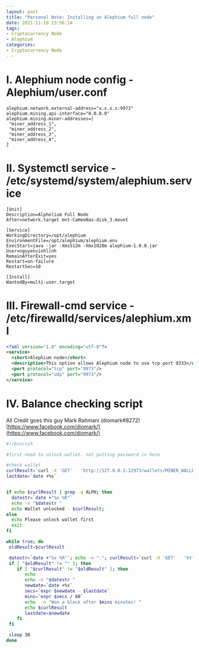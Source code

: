```yaml
---
layout: post
title: "Personal Note: Installing an Alephium full node"
date: 2021-11-10 23:56:14
tags:
- Cryptocurrency Node
- Alephium
categories:
- Cryptocurrency Node
---
```

# I. Alephium node config - Alephium/user.conf
```config
alephium.network.external-address="x.x.x.x:9973"
alephium.mining.api-interface="0.0.0.0"
alephium.mining.miner-addresses=[
 "miner_address_1",
 "miner_address_2",
 "miner_address_3",
 "miner_address_4",
]
```

# II. Systemctl service - /etc/systemd/system/alephium.service

```systemd
[Unit]
Description=Alphelium Full Node
After=network.target mnt-CaHeoNas-disk_3.mount

[Service]
WorkingDirectory=/opt/alephium
EnvironmentFile=/opt/alephium/alephium.env
ExecStart=java -jar -Xms512m -Xmx1028m alephium-1.0.0.jar
User=nguyenvinhlinh
RemainAfterExit=yes
Restart=on-failure
RestartSec=10

[Install]
WantedBy=multi-user.target
```

# III. Firewall-cmd service - /etc/firewalld/services/alephium.xml

```xml
<?xml version="1.0" encoding="utf-8"?>
<service>
  <short>Alephium node</short>
  <description>This option allows Alephium node to use tcp port 8333</description>
  <port protocol="tcp" port="9973"/>
  <port protocol="udp" port="9973"/>
</service>
```

# IV. Balance checking script
All Credit goes this guy Mark Rahmani (diomark#8272) [https://www.facebook.com/diomark/](https://www.facebook.com/diomark/)

```sh
#!/bin/zsh

#first need to unlock wallet. not putting password in here

#check wallet
curlResult=`curl -X 'GET'   'http://127.0.0.1:12973/wallets/MINER_WALLET_NAME/balances'   -H 'accept: application/json' 2>/dev/null | json_pp | grep totalBalanceHint`
lastdate=`date +%s`


if echo $curlResult | grep -q ALPH; then
  datestr=`date +"%x %R"`
  echo -n "$datestr "
  echo Wallet unlocked - $curlResult;
else
  echo Please unlock wallet first
  exit
fi

while true; do
 oldResult=$curlResult

 datestr=`date +"%x %R"`; echo -n "."; curlResult=`curl -X 'GET'   'http://127.0.0.1:12973/wallets/MINER_WALLET_NAME/balances'   -H 'accept: application/json' 2>/dev/null | json_pp | grep totalBalanceHint`
 if [ "$oldResult" != "" ]; then
    if [ "$curlResult" != "$oldResult" ]; then
       echo
       echo -n "$datestr "
       newdate=`date +%s`
       secs=`expr $newdate - $lastdate`
       mins=`expr $secs / 60`
       echo  -n "Won a block after $mins minutes! "
       echo $curlResult
       lastdate=$newdate
    fi
 fi

 sleep 30
done
```
